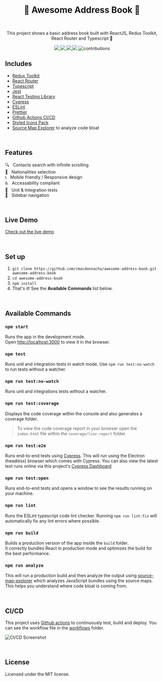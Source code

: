 <h1 align="center">📖 Awesome Address Book 📖</h1>
<br>
<p align="center">This project shows a basic address book built with ReactJS, Redux Toolkit, React Router and Typescript 🚀</p>

<p align="center">
  <a href="https://github.com/cmacdonnacha/awesome-address-book/actions?query=workflow%3A%22Continuous+Integration%22">
    <img src="https://github.com/cmacdonnacha/awesome-address-book/workflows/Continuous%20Integration/badge.svg" />
  </a>
  <a href="https://github.com/cmacdonnacha/awesome-address-book/actions?query=workflow%3A%22Daily+Monitoring%22">
    <img src="https://github.com/cmacdonnacha/awesome-address-book/workflows/Daily%20Monitoring/badge.svg" />
  </a>
  <a href="https://dashboard.cypress.io/projects/qcywts/runs">
    <img src="https://img.shields.io/badge/Cypress%20E2E%20Dashboard-Live-brightgreen.svg" />
  </a>
  <a>
    <img src="https://img.shields.io/david/cmacdonnacha/awesome-address-book.svg" />
  </a>
  <a>
    <img src="https://img.shields.io/badge/License-MIT-blue.svg" alt="contributions" />
  </a>
</p>

## Includes

- [Redux Toolkit][redux-toolkit]
- [React Router][react-router]
- [Typescript][typescript]
- [Jest][jest]
- [React Testing Library][react-testing-library]
- [Cypress][cypress]
- [ESLint][eslint]
- [Prettier][prettier]
- [Github Actions CI/CD][github-actions]
- [Styled Icons Pack][styled-icons]
- [Source Map Explorer][source-map-explorer] to analyze code bloat

&nbsp;

## Features

<span>🔍 &nbsp; Contacts search with infinite scrolling</span></br>
<span>🧔 &nbsp; Nationalities selection</span></br>
<span>📞 &nbsp; Mobile friendly / Responsive design</span></br>
<span>♿ &nbsp; Accessability compliant</span></br>
<span>🧪 &nbsp; Unit & Integration tests</span></br>
<span>🧭 &nbsp; Sidebar navigation</span>

&nbsp;

## Live Demo

[Check out the live demo](https://cmacdonnacha.github.io/awesome-address-book/)

&nbsp;

## Set up

1. `git clone https://github.com/cmacdonnacha/awesome-address-book.git awesome-address-book`
2. `cd awesome-address-book`
3. `npm install`
4. That's it! See the **Available Commands** list below.

&nbsp;

## Available Commands

### `npm start`

Runs the app in the development mode.<br />
Open [http://localhost:3000](http://localhost:3000) to view it in the browser.

### `npm test`

Runs unit and integration tests in watch mode. Use `npm run test:no-watch` to run tests without a watcher.<br />

### `npm run test:no-watch`

Runs unit and integrations tests without a watcher.

### `npm run test:coverage`

Displays the code coverage within the console and also generates a coverage folder.

> To view the code coverage report in your browser open the `index.html` file within the `coverage/lcov-report` folder.

### `npm run test:e2e`

Runs end-to-end tests using [Cypress][cypress]. This will run using the Electron (headless) browser which comes with Cypress. You can also view the latest test runs online via this project's [Cypress Dashboard](https://dashboard.cypress.io/projects/qcywts/runs)

### `npm run test:open`

Runs end-to-end tests and opens a window to see the results running on your machine.

### `npm run lint`

Runs the ESLint typescript code lint checker. Running `npm run lint:fix` will automatically fix any lint errors where possible.

### `npm run build`

Builds a production version of the app inside the `build` folder.<br />
It correctly bundles React in production mode and optimizes the build for the best performance.

### `npm run analyze`

This will run a production build and then analyze the output using [source-map-explorer] which analyzes JavaScript bundles using the source maps. This helps you understand where code bloat is coming from.

&nbsp;

## CI/CD

This project uses [Github actions]([github-actions]) to continuously test, build and deploy. You can see the workflow file in the [workflows](.github/workflows/continuous-integration-workflow.yml) folder.

![CI/CD Screenshot](https://i.imgur.com/JIGWB38.png)

&nbsp;

## License

Licensed under the MIT license.

&nbsp;

<!-- prettier-ignore-start -->
[npm]: https://www.npmjs.com/
[node]: https://nodejs.org
[continuous-integration-badge]: https://github.com/cmacdonnacha/awesome-address-book/workflows/Continuous%20Integration/badge.svg
[dependencies-badge]: https://img.shields.io/david/cmacdonnacha/awesome-address-book.svg
[package]: https://www.npmjs.com/package/cra-template-ideal-starter
[typescript]: https://github.com/microsoft/TypeScript
[redux-toolkit]: https://github.com/reduxjs/redux-toolkit
[jest]: https://jestjs.io/
[react-testing-library]: https://testing-library.com/docs/react-testing-library/intro
[cypress]: https://www.cypress.io/
[cra]: https://github.com/facebook/create-react-app
[source-map-explorer]: https://www.npmjs.com/package/source-map-explorer
[axios]: https://github.com/axios/axios
[eslint]: https://eslint.org/
[prettier]: https://prettier.io/docs/en/index.html
[github-actions]: https://github.com/cmacdonnacha/awesome-address-book/actions
[styled-icons]: https://styled-icons.js.org/
[react-router]: https://reacttraining.com/react-router/web/guides/quick-start
<!-- prettier-ignore-end -->
